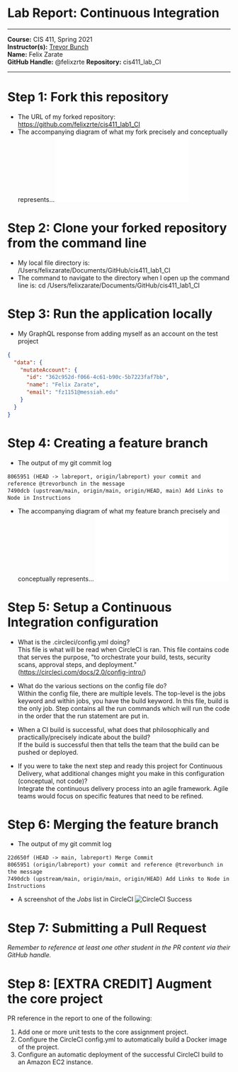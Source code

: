 # Lab Report: Continuous Integration
___
**Course:** CIS 411, Spring 2021  
**Instructor(s):** [Trevor Bunch](https://github.com/trevordbunch)  
**Name:** Felix Zarate  
**GitHub Handle:** @felixzrte 
**Repository:** cis411_lab_CI 
___

# Step 1: Fork this repository
- The URL of my forked repository: https://github.com/felixzrte/cis411_lab1_CI
- The accompanying diagram of what my fork precisely and conceptually represents...
![Fork Diagram](../assets/Fork_Diagram.pdf)

# Step 2: Clone your forked repository from the command line  
- My local file directory is: /Users/felixzarate/Documents/GitHub/cis411_lab1_CI
- The command to navigate to the directory when I open up the command line is:
cd /Users/felixzarate/Documents/GitHub/cis411_lab1_CI

# Step 3: Run the application locally
- My GraphQL response from adding myself as an account on the test project
``` json
{
  "data": {
    "mutateAccount": {
      "id": "362c952d-f066-4c61-b90c-5b7223faf7bb",
      "name": "Felix Zarate",
      "email": "fz1151@messiah.edu"
    }
  }
}
```

# Step 4: Creating a feature branch
- The output of my git commit log
```
8065951 (HEAD -> labreport, origin/labreport) your commit and reference @trevorbunch in the message
7490dcb (upstream/main, origin/main, origin/HEAD, main) Add Links to Node in Instructions
```
- The accompanying diagram of what my feature branch precisely and conceptually represents...
![Fork Diagram](../assets/Branch_Diagram.pdf)


# Step 5: Setup a Continuous Integration configuration
- What is the .circleci/config.yml doing?  
This file is what will be read when CircleCI is ran. This file contains code that serves the purpose, "to orchestrate your build, tests, security scans, approval steps, and deployment." (https://circleci.com/docs/2.0/config-intro/)

- What do the various sections on the config file do?  
  Within the config file, there are multiple levels. The top-level is the jobs keyword and within jobs, you have the build keyword. In this file, build is the only job. Step contains all the run commands which will run the code in the order that the run statement are put in.

- When a CI build is successful, what does that philosophically and practically/precisely indicate about the build?  
   If the build is successful then that tells the team that the build can be pushed or deployed.

- If you were to take the next step and ready this project for Continuous Delivery, what additional changes might you make in this configuration (conceptual, not code)?  
Integrate the continuous delivery process into an agile framework. Agile teams would focus on specific features that need to be refined.   

# Step 6: Merging the feature branch
* The output of my git commit log
```
22d650f (HEAD -> main, labreport) Merge Commit
8065951 (origin/labreport) your commit and reference @trevorbunch in the message
7490dcb (upstream/main, origin/main, origin/HEAD) Add Links to Node in Instructions
```

* A screenshot of the _Jobs_ list in CircleCI
![CircleCI Success](../assets/circleci_success.png)

# Step 7: Submitting a Pull Request
_Remember to reference at least one other student in the PR content via their GitHub handle._



# Step 8: [EXTRA CREDIT] Augment the core project
PR reference in the report to one of the following:
1. Add one or more unit tests to the core assignment project. 
2. Configure the CircleCI config.yml to automatically build a Docker image of the project.
3. Configure an automatic deployment of the successful CircleCI build to an Amazon EC2 instance.
